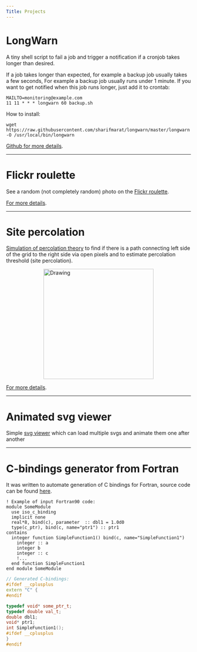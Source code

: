 ```yaml
---
Title: Projects
---
```


# LongWarn
A tiny shell script to fail a job and trigger a notification if a cronjob takes longer than desired.

If a job takes longer than expected, for example a backup job usually takes a few seconds, 
For example a backup job usually runs under 1 minute.
If you want to get notified when this job runs longer, just add it to crontab:

```shell
MAILTO=monitoring@example.com
11 11 * * * longwarn 60 backup.sh
```

How to install:
```shell
wget https://raw.githubusercontent.com/sharifmarat/longwarn/master/longwarn -O /usr/local/bin/longwarn
```

[Github for more details](https://github.com/sharifmarat/longwarn).

---

# Flickr roulette
See a random (not completely random) photo on the [Flickr roulette](/projects/flickr_roulette/).

[For more details](/articles/flickr_roulette/).

---

# Site percolation
[Simulation of percolation theory](/projects/percolation/) to find if there is a path
connecting left side of the grid to the right side via open pixels and to estimate
percolation threshold (site percolation).

<img src="/projects/percolation_example.png" alt="Drawing" style="width: 300px; display: block; margin: 0 auto;" />

[For more details](/articles/percolation/).

---

# Animated svg viewer
Simple [svg viewer](/projects/svgviewer/) which can load multiple svgs and animate them one after another

---

# C-bindings generator from Fortran
It was written to automate generation of C bindings for Fortran,
source code can be found [here](https://github.com/sharifmarat/fortran_to_c_headers).

``` Fortran
! Example of input Fortran90 code:
module SomeModule
  use iso_c_binding
  implicit none
  real*8, bind(c), parameter  :: dbl1 = 1.0d0
  type(c_ptr), bind(c, name="ptr1") :: ptr1
contains
  integer function SimpleFunction1() bind(c, name="SimpleFunction1")
    integer :: a
    integer b
    integer :: c
    !...
  end function SimpleFunction1
end module SomeModule
```

``` C++
// Generated C-bindings:
#ifdef __cplusplus
extern "C" {
#endif

typedef void* some_ptr_t;
typedef double val_t;
double dbl1;
void* ptr1;
int SimpleFunction1();
#ifdef __cplusplus
}
#endif
```

